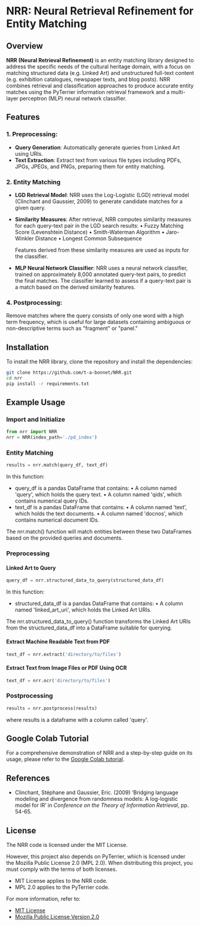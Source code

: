 # NRR: Neural Retrieval Refinement for Entity Matching

## Overview

**NRR (Neural Retrieval Refinement)** is an entity matching library designed to address the specific needs of the cultural heritage domain, with a focus on matching structured data (e.g. Linked Art) and unstructured full-text content (e.g. exhibition catalogues, newspaper texts, and blog posts). NRR combines retrieval and classification approaches to produce accurate entity matches using the PyTerrier information retrieval framework and a multi-layer perceptron (MLP) neural network classifier.

## Features

### 1. **Preprocessing**: 
   - **Query Generation**: Automatically generate queries from Linked Art using URIs.
   - **Text Extraction**: Extract text from various file types including PDFs, JPGs, JPEGs, and PNGs, preparing them for entity matching.

### 2. **Entity Matching**

   - **LGD Retrieval Model**: 
   NRR uses the Log-Logistic (LGD) retrieval model (Clinchant and Gaussier, 2009) to generate candidate matches for a given query.

   - **Similarity Measures**: 
   After retrieval, NRR computes similarity measures for each query-text pair in the LGD search results:
	•	Fuzzy Matching Score (Levenshtein Distance)
	•	Smith-Waterman Algorithm
	•	Jaro-Winkler Distance
	•	Longest Common Subsequence
   
        Features derived from these similarity measures are used as inputs for the classifier.

   - **MLP Neural Network Classifier**: 
   NRR uses a neural network classifier, trained on approximately 8,000 annotated query-text pairs, to predict the final matches. The classifier learned to assess if a query-text pair is a match based on the derived similarity features.

### 4. **Postprocessing**: 
   Remove matches where the query consists of only one word with a high term frequency, which is useful for large datasets containing ambiguous or non-descriptive terms such as "fragment" or "panel."

## Installation

To install the NRR library, clone the repository and install the dependencies:

```bash
git clone https://github.com/t-a-bonnet/NRR.git
cd nrr
pip install -r requirements.txt
```

## Example Usage

### Import and Initialize

```python
from nrr import NRR
nrr = NRR(index_path='./pd_index')
```

### Entity Matching

```python
results = nrr.match(query_df, text_df)
```

In this function:

   - query_df is a pandas DataFrame that contains:
	•	A column named 'query', which holds the query text.
	•	A column named 'qids', which contains numerical query IDs.
   - text_df is a pandas DataFrame that contains:
	•	A column named 'text', which holds the text documents.
	•	A column named 'docnos', which contains numerical document IDs.

The nrr.match() function will match entities between these two DataFrames based on the provided queries and documents.

### Preprocessing

#### Linked Art to Query

```python
query_df = nrr.structured_data_to_query(structured_data_df)
```

In this function:

   - structured_data_df is a pandas DataFrame that contains:
	•	A column named 'linked_art_uri', which holds the Linked Art URIs.

The nrr.structured_data_to_query() function transforms the Linked Art URIs from the structured_data_df into a DataFrame suitable for querying.

#### Extract Machine Readable Text from PDF

```python
text_df = nrr.extract('directory/to/files')
```

#### Extract Text from Image Files or PDF Using OCR

```python
text_df = nrr.ocr('directory/to/files')
```

### Postprocessing

```python
results = nrr.postprocess(results)
```

where results is a dataframe with a column called 'query'.

## Google Colab Tutorial

For a comprehensive demonstration of NRR and a step-by-step guide on its usage, please refer to the [Google Colab tutorial](https://colab.research.google.com/drive/1pwWTMatqy-sxB5etYUMTkXN5uqCd5pyg#scrollTo=D8_nd5tyNEcq).

## References

- Clinchant, Stéphane and Gaussier, Eric. (2009) ‘Bridging language modeling and divergence from randomness models: A log-logistic model for IR’ in *Conference on the Theory of Information Retrieval*, pp. 54-65.

## License

The NRR code is licensed under the MIT License.

However, this project also depends on PyTerrier, which is licensed under the Mozilla Public License 2.0 (MPL 2.0). When distributing this project, you must comply with the terms of both licenses.

- MIT License applies to the NRR code.
- MPL 2.0 applies to the PyTerrier code.

For more information, refer to:
- [MIT License](./LICENSE)
- [Mozilla Public License Version 2.0](http://mozilla.org/MPL/2.0/)
